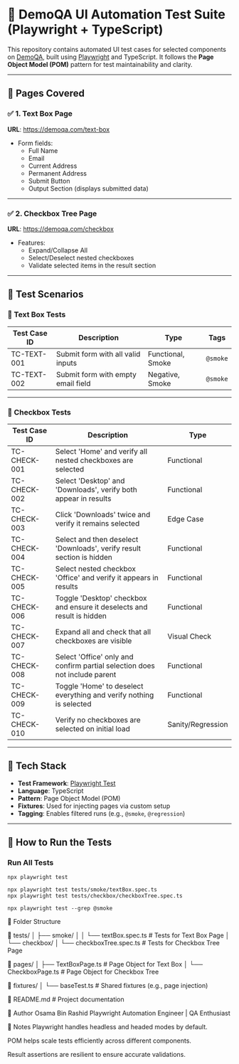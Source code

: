 # 🧪 DemoQA UI Automation Test Suite (Playwright + TypeScript)

This repository contains automated UI test cases for selected components on [DemoQA](https://demoqa.com/), built using [Playwright](https://playwright.dev/) and TypeScript. It follows the **Page Object Model (POM)** pattern for test maintainability and clarity.

---

## 📄 Pages Covered

### ✅ 1. Text Box Page

**URL**: https://demoqa.com/text-box

- Form fields:
  - Full Name
  - Email
  - Current Address
  - Permanent Address
  - Submit Button
  - Output Section (displays submitted data)

---

### ✅ 2. Checkbox Tree Page

**URL**: https://demoqa.com/checkbox

- Features:
  - Expand/Collapse All
  - Select/Deselect nested checkboxes
  - Validate selected items in the result section

---

## 🧪 Test Scenarios

### 🔹 Text Box Tests

| Test Case ID | Description                          | Type              | Tags      |
|--------------|--------------------------------------|-------------------|-----------|
| TC-TEXT-001  | Submit form with all valid inputs    | Functional, Smoke | `@smoke`  |
| TC-TEXT-002  | Submit form with empty email field   | Negative, Smoke   | `@smoke`  |

---

### 🔹 Checkbox Tests

| Test Case ID   | Description                                                                 | Type             |
|----------------|-----------------------------------------------------------------------------|------------------|
| TC-CHECK-001   | Select 'Home' and verify all nested checkboxes are selected                 | Functional       |
| TC-CHECK-002   | Select 'Desktop' and 'Downloads', verify both appear in results             | Functional       |
| TC-CHECK-003   | Click 'Downloads' twice and verify it remains selected                      | Edge Case        |
| TC-CHECK-004   | Select and then deselect 'Downloads', verify result section is hidden       | Functional       |
| TC-CHECK-005   | Select nested checkbox 'Office' and verify it appears in results            | Functional       |
| TC-CHECK-006   | Toggle 'Desktop' checkbox and ensure it deselects and result is hidden      | Functional       |
| TC-CHECK-007   | Expand all and check that all checkboxes are visible                        | Visual Check     |
| TC-CHECK-008   | Select 'Office' only and confirm partial selection does not include parent  | Functional       |
| TC-CHECK-009   | Toggle 'Home' to deselect everything and verify nothing is selected         | Functional       |
| TC-CHECK-010   | Verify no checkboxes are selected on initial load                           | Sanity/Regression|

---

## 🧰 Tech Stack

- **Test Framework**: [Playwright Test](https://playwright.dev/test)
- **Language**: TypeScript
- **Pattern**: Page Object Model (POM)
- **Fixtures**: Used for injecting pages via custom setup
- **Tagging**: Enables filtered runs (e.g., `@smoke`, `@regression`)

---

## 🚀 How to Run the Tests

### Run All Tests
```
npx playwright test
```
```
npx playwright test tests/smoke/textBox.spec.ts
npx playwright test tests/checkbox/checkboxTree.spec.ts
```
```
npx playwright test --grep @smoke
```
📁 Folder Structure

📂 tests/
│   ├── smoke/
│   │   └── textBox.spec.ts             # Tests for Text Box Page
│   └── checkbox/
│       └── checkboxTree.spec.ts        # Tests for Checkbox Tree Page

📂 pages/
│   ├── TextBoxPage.ts                  # Page Object for Text Box
│   └── CheckboxPage.ts                 # Page Object for Checkbox Tree

📂 fixtures/
│   └── baseTest.ts                     # Shared fixtures (e.g., page injection)

📄 README.md                            # Project documentation

👤 Author
Osama Bin Rashid
Playwright Automation Engineer | QA Enthusiast

📌 Notes
Playwright handles headless and headed modes by default.

POM helps scale tests efficiently across different components.

Result assertions are resilient to ensure accurate validations.
